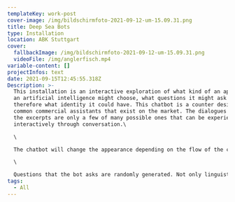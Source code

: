 ```yaml
---
templateKey: work-post
cover-image: /img/bildschirmfoto-2021-09-12-um-15.09.31.png
title: Deep Sea Bots
type: Installation
location: ABK Stuttgart
cover:
  fallbackImage: /img/bildschirmfoto-2021-09-12-um-15.09.31.png
  videoFile: /img/anglerfisch.mp4
variable-content: []
projectInfos: text
date: 2021-09-15T12:45:55.318Z
Description: >-
  This installation is an interactive exploration of what kind of an appearance
  an artificial intelligence might choose, what questions it might ask and
  therefore what identity it could have. This chatbot is a counter design to the
  common commercial assistants that exist on the market. The dialogues shown in
  the excerpts are only a few of many possible ones that can be experienced
  interactively through conversation.\

  \

  The chatbot will change the appearance depending on the flow of the conversation to anything unorganic, living or immortal just to find it's true form. The form triggers different perspectives from nature to compare the evolutionary, biological and mortal with the digital.\

  \

  Questions that the bot asks are randomly generated. Not only linguistic elements are thrown together, but also visual ones. For this purpose, a tool was programmed that can be used to illustrate, animate and tag the result with terms that evoke them. Thus, depending on the content of the conversation, different compositions result.
tags:
  - All
---
```

